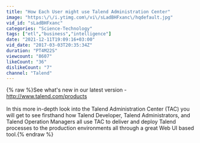 ```yaml
---
title: "How Each User might use Talend Administration Center"
image: "https:\/\/i.ytimg.com\/vi\/sLadBHFxanc\/hqdefault.jpg"
vid_id: "sLadBHFxanc"
categories: "Science-Technology"
tags: ["etl","business","intelligence"]
date: "2021-12-11T19:09:16+03:00"
vid_date: "2017-03-03T20:35:34Z"
duration: "PT4M22S"
viewcount: "8607"
likeCount: "36"
dislikeCount: "7"
channel: "Talend"
---
```

{% raw %}See what's new in our latest version - <a rel="nofollow" target="blank" href="http://www.talend.com/products">http://www.talend.com/products</a><br /><br />In this more in-depth look into the Talend Administration Center (TAC) you will get to see firsthand how Talend Developer, Talend Administrators, and Talend Operation Managers all use TAC to deliver and deploy Talend processes to the production environments all through a great Web UI based tool.{% endraw %}
